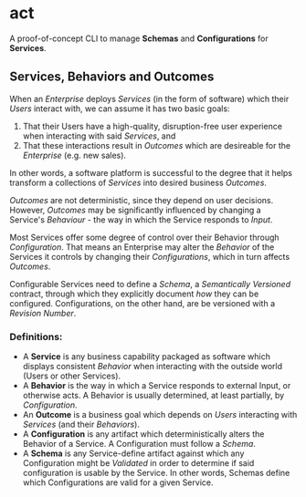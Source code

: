 # act

A proof-of-concept CLI to manage **Schemas** and **Configurations** for **Services**.

## Services, Behaviors and Outcomes

When an *Enterprise* deploys *Services* (in the form of software) which their *Users* interact with, we can assume it has two basic goals:

1. That their Users have a high-quality, disruption-free user experience when interacting with said *Services*, and
2. That these interactions result in *Outcomes* which are desireable for the *Enterprise* (e.g. new sales).

In other words, a software platform is successful to the degree that it helps transform a collections of *Services* into desired business *Outcomes*.

*Outcomes* are not deterministic, since they depend on user decisions. However, *Outcomes* may be significantly influenced by changing a Service's *Behaviour* - the way in which the Service responds to *Input*.

Most Services offer some degree of control over their Behavior through *Configuration*. That means an Enterprise may alter the *Behavior* of the Services it controls by changing their *Configurations*, which in turn affects *Outcomes*.

Configurable Services need to define a *Schema*, a *Semantically Versioned* contract, through which they explicitly document *how* they can be configured. Configurations, on the other hand, are be versioned with a *Revision Number*.

### Definitions:

- A **Service** is any business capability packaged as software which displays consistent *Behavior* when interacting with the outside world (Users or other Services). 
- A **Behavior** is the way in which a Service responds to external Input, or otherwise acts. A Behavior is usually determined, at least partially, by *Configuration*. 
- An **Outcome** is a business goal which depends on *Users* interacting with *Services* (and their *Behaviors*).
- A **Configuration** is any artifact which deterministically alters the Behavior of a Service. A Configuration must follow a *Schema*.
- A **Schema** is any Service-define artifact against which any Configuration might be *Validated* in order to determine if said configuration is usable by the Service. In other words, Schemas define which Configurations are valid for a given Service.


